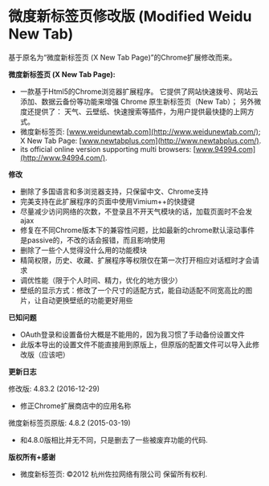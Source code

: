 微度新标签页修改版 (Modified Weidu New Tab)
=============================
基于原名为“微度新标签页 (X New Tab Page)”的Chrome扩展修改而来。

__微度新标签页 (X New Tab Page):__
* 一款基于Html5的Chrome浏览器扩展程序。
  它提供了网站快速拨号、网站云添加、数据云备份等功能来增强 Chrome
    原生新标签页（New Tab）；
  另外微度还提供了：
    天气、云壁纸、快速搜索等插件，为用户提供最快捷的上网方式。
* 微度新标签页: [www.weidunewtab.com](http://www.weidunewtab.com/);
    X New Tab Page: [www.newtabplus.com](http://www.newtabplus.com/).
* its official online version supporting multi browsers:
    [www.94994.com](http://www.94994.com/).

__修改__
* 删除了多国语言和多浏览器支持，只保留中文、Chrome支持
* 完美支持在此扩展程序的页面中使用Vimium++的快捷键
* 尽量减少访问网络的次数，不登录且不开天气模块的话，加载页面时不会发ajax
* 修复在不同Chrome版本下的兼容性问题，比如最新的chrome默认滚动事件是passive的，不改的话会报错，而且影响使用
* 删除了一些个人觉得没什么用的功能模块
* 精简权限，历史、收藏、扩展程序等权限仅在第一次打开相应对话框时才会请求
* 调优性能（限于个人时间、精力，优化的地方很少）
* 壁纸的显示方式：修改了一个尺寸的适配方式，能自动适配不同宽高比的图片，让自动更换壁纸的功能更好用些

__已知问题__
* OAuth登录和设置备份大概是不能用的，因为我习惯了手动备份设置文件
* 此版本导出的设置文件不能直接用到原版上，但原版的配置文件可以导入此修改版（应该吧）

__更新日志__

修改版: 4.83.2 (2016-12-29)
* 修正Chrome扩展商店中的应用名称

微度新标签页原版: 4.8.2 (2015-03-19)
* 和4.8.0版相比并无不同，只是删去了一些被废弃功能的代码.

__版权所有+感谢__
* 微度新标签页: ©2012 杭州佐拉网络有限公司 保留所有权利.
